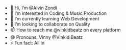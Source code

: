 - 👋 Hi, I’m @Alvin Zondi
- 👀 I’m interested in Coding & Music Production
- 🌱 I’m currently learning Web Development
- 💞️ I’m looking to collaborate on Quality
- 📫 How to reach me @vinkidbeatz on every platform
- 😄 Pronouns: Vinny @Vinkid Beatz
- ⚡ Fun fact: All in

<!---
Alvinza/Alvinza is a ✨ special ✨ repository because its `README.md` (this file) appears on your GitHub profile.
You can click the Preview link to take a look at your changes.
--->
